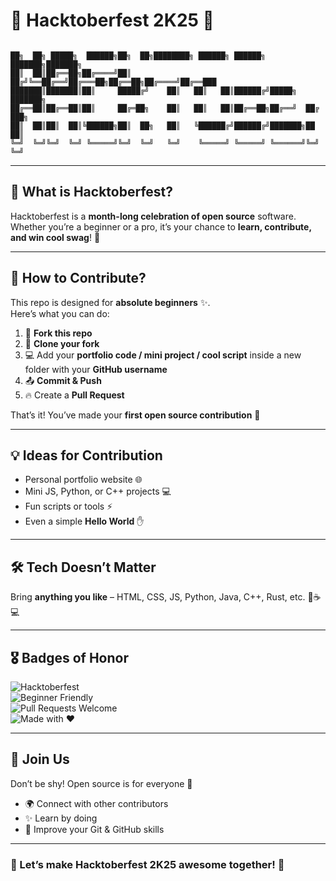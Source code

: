 # 🎉 Hacktoberfest 2K25 🚀  

```

██╗  ██╗ █████╗  ██████╗██╗  ██╗████████╗ ██████╗ ██████╗ ███████╗███████╗
██║  ██║██╔══██╗██╔════╝██║ ██╔╝╚══██╔══╝██╔═══██╗██╔══██╗██╔════╝██╔══███
███████║███████║██║     █████╔╝    ██║   ██║   ██║██████╔╝█████╗  ███████╗
██╔══██║██╔══██║██║     ██╔═██╗    ██║   ██║   ██║██╔══██╗██╔══╝  ██╔ ███╗ 
██║  ██║██║  ██║╚██████╗██║  ██╗   ██║   ╚██████╔╝██████╔╝███████╗██   ██║
╚═╝  ╚═╝╚═╝  ╚═╝ ╚═════╝╚═╝  ╚═╝   ╚═╝    ╚═════╝ ╚═════╝ ╚══════╝╚═╝  ╚═╝

```

---

## 🌟 What is Hacktoberfest?  
Hacktoberfest is a **month-long celebration of open source** software. Whether you’re a beginner or a pro, it’s your chance to **learn, contribute, and win cool swag**! 🎁  

---

## 🏁 How to Contribute?  
This repo is designed for **absolute beginners** ✨.  
Here’s what you can do:  

1. 🍴 **Fork this repo**  
2. 🌱 **Clone your fork**  
3. 💻 Add your **portfolio code / mini project / cool script** inside a new folder with your **GitHub username**  
4. 📤 **Commit & Push**  
5. 🔥 Create a **Pull Request**  

That’s it! You’ve made your **first open source contribution** 🎊  

---

## 💡 Ideas for Contribution
- Personal portfolio website 🌐  
- Mini JS, Python, or C++ projects 💻  
- Fun scripts or tools ⚡  
- Even a simple **Hello World** ✋  

---

## 🛠️ Tech Doesn’t Matter
Bring **anything you like** – HTML, CSS, JS, Python, Java, C++, Rust, etc. 🐍☕💻  

---

## 🎖️ Badges of Honor  

![Hacktoberfest](https://img.shields.io/badge/Hacktoberfest-2025-blueviolet?style=for-the-badge&logo=hackthebox&logoColor=white)  
![Beginner Friendly](https://img.shields.io/badge/Beginner-Friendly-brightgreen?style=for-the-badge)  
![Pull Requests Welcome](https://img.shields.io/badge/PRs-Welcome-orange?style=for-the-badge&logo=git)  
![Made with ❤️](https://img.shields.io/badge/Made%20with-%E2%9D%A4-red?style=for-the-badge)  

---

## 🤝 Join Us  
Don’t be shy! Open source is for everyone 💪  
- 🌍 Connect with other contributors  
- ✨ Learn by doing  
- 🎯 Improve your Git & GitHub skills  

---

### 🚀 Let’s make Hacktoberfest 2K25 awesome together! 🎉  
